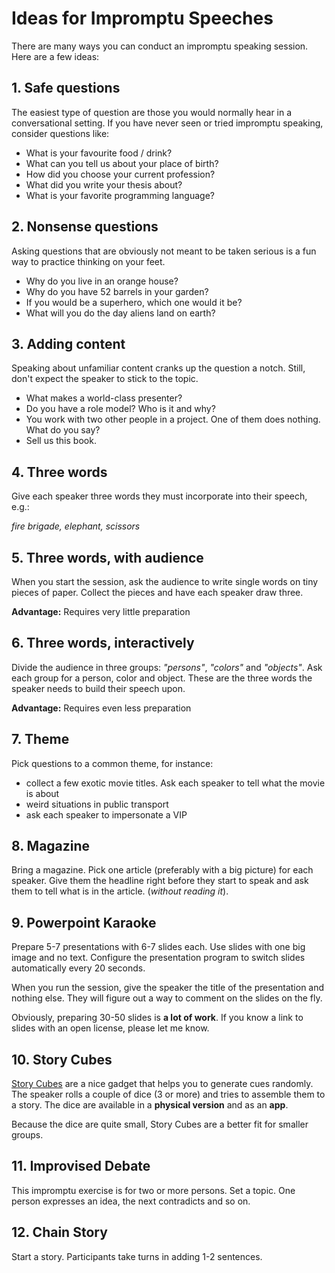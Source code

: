 
# Ideas for Impromptu Speeches

There are many ways you can conduct an impromptu speaking session. Here are a few ideas:

## 1. Safe questions

The easiest type of question are those you would normally hear in a conversational setting. If you have never seen or tried impromptu speaking, consider questions like:

* What is your favourite food / drink?
* What can you tell us about your place of birth?
* How did you choose your current profession?
* What did you write your thesis about?
* What is your favorite programming language?

## 2. Nonsense questions

Asking questions that are obviously not meant to be taken serious is a fun way to practice thinking on your feet.

* Why do you live in an orange house?
* Why do you have 52 barrels in your garden?
* If you would be a superhero, which one would it be?
* What will you do the day aliens land on earth?


## 3. Adding content

Speaking about unfamiliar content cranks up the question a notch. Still, don't expect the speaker to stick to the topic.

* What makes a world-class presenter?
* Do you have a role model? Who is it and why?
* You work with two other people in a project. One of them does nothing. What do you say?
* Sell us this book.


## 4. Three words

Give each speaker three words they must incorporate into their speech, e.g.:

*fire brigade, elephant, scissors*


## 5. Three words, with audience

When you start the session, ask the audience to write single words on tiny pieces of paper. Collect the pieces and have each speaker draw three.

**Advantage:** Requires very little preparation

## 6. Three words, interactively

Divide the audience in three groups: *"persons"*, *"colors"* and *"objects"*. Ask each group for a person, color and object. These are the three words the speaker needs to build their speech upon.

**Advantage:** Requires even less preparation

## 7. Theme

Pick questions to a common theme, for instance:

* collect a few exotic movie titles. Ask each speaker to tell what the movie is about
* weird situations in public transport
* ask each speaker to impersonate a VIP


## 8. Magazine

Bring a magazine. Pick one article (preferably with a big picture) for each speaker. Give them the headline right before they start to speak and ask them to tell what is in the article. (*without reading it*).


## 9. Powerpoint Karaoke

Prepare 5-7 presentations with 6-7 slides each. Use slides with one big image and no text. Configure the presentation program to switch slides automatically every 20 seconds. 

When you run the session, give the speaker the title of the presentation and nothing else. They will figure out a way to comment on the slides on the fly.

Obviously, preparing 30-50 slides is **a lot of work**. If you know a link to slides with an open license, please let me know.


## 10. Story Cubes

[Story Cubes](https://www.storycubes.com/) are a nice gadget that helps you to generate cues randomly. The speaker rolls a couple of dice (3 or more) and tries to assemble them to a story. The dice are available in a **physical version** and as an **app**.

Because the dice are quite small, Story Cubes are a better fit for smaller groups.

## 11. Improvised Debate

This impromptu exercise is for two or more persons. Set a topic. One person expresses an idea, the next contradicts and so on.

## 12. Chain Story

Start a story. Participants take turns in adding 1-2 sentences.

